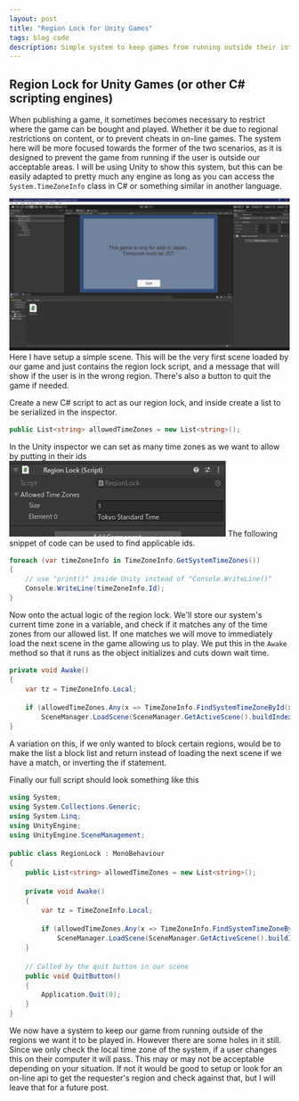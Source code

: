 ```yaml
---
layout: post
title: "Region Lock for Unity Games"
tags: blog code
description: Simple system to keep games from running outside their intended region.
---
```


## Region Lock for Unity Games (or other C# scripting engines)
When publishing a game, it sometimes becomes necessary to restrict where the game can be bought and played. Whether it be due to regional restrictions on content, or to prevent cheats in on-line games. The system here will be more focused towards the former of the two scenarios, as it is designed to prevent the game from running if the user is outside our acceptable areas. I will be using Unity to show this system, but this can be easily adapted to pretty much any engine as long as you can access the `System.TimeZoneInfo` class in C# or something similar in another language.

![Unity editor](/images/unity-region-lock/editor_setup.png)
Here I have setup a simple scene. This will be the very first scene loaded by our game and just contains the region lock script, and a message that will show if the user is in the wrong region. There's also a button to quit the game if needed.

Create a new C# script to act as our region lock, and inside create a list to be serialized in the inspector.
```cs
public List<string> allowedTimeZones = new List<string>();
```
In the Unity inspector we can set as many time zones as we want to allow by putting in their ids
![Time zone list](/images/unity-region-lock/timezone_list.png)
The following snippet of code can be used to find applicable ids.
```cs
foreach (var timeZoneInfo in TimeZoneInfo.GetSystemTimeZones())
{
    // use "print()" inside Unity instead of "Console.WriteLine()"
    Console.WriteLine(timeZoneInfo.Id);
}
```

Now onto the actual logic of the region lock. We'll store our system's current time zone in a variable, and check if it matches any of the time zones from our allowed list. If one matches we will move to immediately load the next scene in the game allowing us to play. We put this in the `Awake` method so that it runs as the object initializes and cuts down wait time.
```cs
private void Awake()
{
    var tz = TimeZoneInfo.Local;

    if (allowedTimeZones.Any(x => TimeZoneInfo.FindSystemTimeZoneById(x).Equals(tz)))
        SceneManager.LoadScene(SceneManager.GetActiveScene().buildIndex + 1)
}
```
A variation on this, if we only wanted to block certain regions, would be to make the list a block list and return instead of loading the next scene if we have a match, or inverting the if statement.

Finally our full script should look something like this
```cs
using System;
using System.Collections.Generic;
using System.Linq;
using UnityEngine;
using UnityEngine.SceneManagement;

public class RegionLock : MonoBehaviour
{
    public List<string> allowedTimeZones = new List<string>();

    private void Awake()
    {
        var tz = TimeZoneInfo.Local;

        if (allowedTimeZones.Any(x => TimeZoneInfo.FindSystemTimeZoneById(x).Equals(tz)))
            SceneManager.LoadScene(SceneManager.GetActiveScene().buildIndex + 1);
    }

    // Called by the quit button in our scene
    public void QuitButton()
    {
        Application.Quit(0);
    }
}
```

We now have a system to keep our game from running outside of the regions we want it to be played in. However there are some holes in it still. Since we only check the local time zone of the system, if a user changes this on their computer it will pass. This may or may not be acceptable depending on your situation. If not it would be good to setup or look for an on-line api to get the requester's region and check against that, but I will leave that for a future post.
